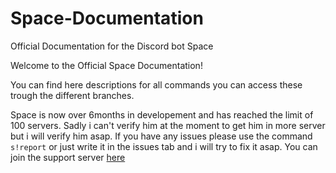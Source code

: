 # Space-Documentation
Official Documentation for the Discord bot Space

Welcome to the Official Space Documentation!

You can find here descriptions for all commands you can access these trough the different branches.

Space is now over 6months in developement and has reached the limit of 100 servers. Sadly i can't verify him at the moment to get him in more server but i will verify him asap.
If you have any issues please use the command `s!report` or just write it in the issues tab and i will try to fix it asap. You can join the support server [here](https://discord.gg/yaMgKGDYV7) 
